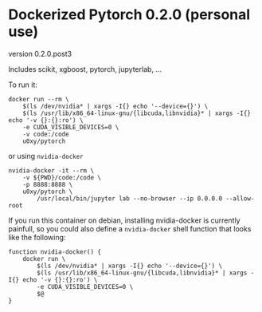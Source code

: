 # Dockerized Pytorch 0.2.0 (personal use)
version 0.2.0.post3

Includes scikit, xgboost, pytorch, jupyterlab, ...

To run it:

    docker run --rm \
        $(ls /dev/nvidia* | xargs -I{} echo '--device={}') \
        $(ls /usr/lib/x86_64-linux-gnu/{libcuda,libnvidia}* | xargs -I{} echo '-v {}:{}:ro') \
        -e CUDA_VISIBLE_DEVICES=0 \
        -v code:/code
        u0xy/pytorch

or using `nvidia-docker`

    nvidia-docker -it --rm \
        -v ${PWD}/code:/code \
        -p 8888:8888 \
        u0xy/pytorch \
            /usr/local/bin/jupyter lab --no-browser --ip 0.0.0.0 --allow-root

If you run this container on debian, installing nvidia-docker is currently painfull, so you could also define a `nvidia-docker` shell function that looks like the following:

    function nvidia-docker() {
        docker run \
            $(ls /dev/nvidia* | xargs -I{} echo '--device={}') \
            $(ls /usr/lib/x86_64-linux-gnu/{libcuda,libnvidia}* | xargs -I{} echo '-v {}:{}:ro') \
            -e CUDA_VISIBLE_DEVICES=0 \
            $@
    }
